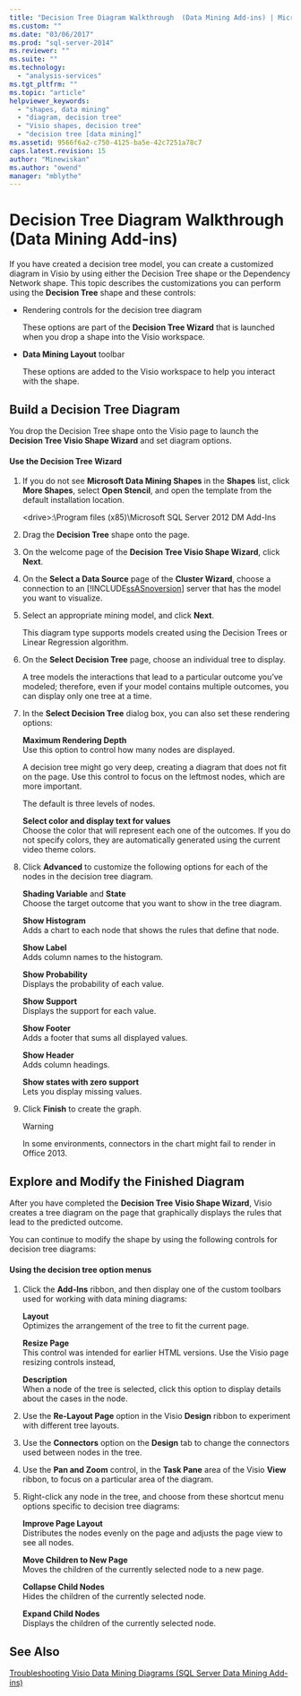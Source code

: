 ```yaml
---
title: "Decision Tree Diagram Walkthrough  (Data Mining Add-ins) | Microsoft Docs"
ms.custom: ""
ms.date: "03/06/2017"
ms.prod: "sql-server-2014"
ms.reviewer: ""
ms.suite: ""
ms.technology: 
  - "analysis-services"
ms.tgt_pltfrm: ""
ms.topic: "article"
helpviewer_keywords: 
  - "shapes, data mining"
  - "diagram, decision tree"
  - "Visio shapes, decision tree"
  - "decision tree [data mining]"
ms.assetid: 9566f6a2-c750-4125-ba5e-42c7251a78c7
caps.latest.revision: 15
author: "Minewiskan"
ms.author: "owend"
manager: "mblythe"
---
```

# Decision Tree Diagram Walkthrough  (Data Mining Add-ins)
  If you have created a decision tree model, you can create a customized diagram in Visio by using either the Decision Tree shape or the Dependency Network shape. This topic describes the customizations you can perform using the **Decision Tree** shape and these controls:  
  
-   Rendering controls for the decision tree diagram  
  
     These options are part of the **Decision Tree Wizard** that is launched when you drop a shape into the Visio workspace.  
  
-   **Data Mining Layout** toolbar  
  
     These options are added to the Visio workspace to help you interact with the shape.  
  
## Build a Decision Tree Diagram  
 You drop the Decision Tree shape onto the Visio page to launch the **Decision Tree Visio Shape Wizard** and set diagram options.  
  
#### Use the Decision Tree Wizard  
  
1.  If you do not see **Microsoft Data Mining Shapes** in the **Shapes** list, click **More Shapes**, select **Open Stencil**, and open the template from the default installation location.  
  
     \<drive>:\Program files (x85)\Microsoft SQL Server 2012 DM Add-Ins  
  
2.  Drag the **Decision Tree** shape onto the page.  
  
3.  On the welcome page of the **Decision Tree Visio Shape Wizard**, click **Next**.  
  
4.  On the **Select a Data Source** page of the **Cluster Wizard**, choose a connection to an [!INCLUDE[ssASnoversion](../includes/ssasnoversion-md.md)] server that has the model you want to visualize.  
  
5.  Select an appropriate mining model, and click **Next**.  
  
     This diagram type supports models created using the Decision Trees or Linear Regression algorithm.  
  
6.  On the **Select Decision Tree** page, choose an individual tree to display.  
  
     A tree models the interactions that lead to a particular outcome you’ve modeled; therefore, even if your model contains multiple outcomes, you can display only one tree at a time.  
  
7.  In the **Select Decision Tree** dialog box, you can also set these rendering options:  
  
     **Maximum Rendering Depth**  
     Use this option to control how many nodes are displayed.  
  
     A decision tree might go very deep, creating a diagram that does not fit on the page. Use this control to focus on the leftmost nodes, which are more important.  
  
     The default is three levels of nodes.  
  
     **Select color and display text for values**  
     Choose the color that will represent each one of the outcomes. If you do not specify colors, they are automatically generated using the current video theme colors.  
  
8.  Click **Advanced** to customize the following options for each of the nodes in the decision tree diagram.  
  
     **Shading Variable** and **State**  
     Choose the target outcome that you want to show in the tree diagram.  
  
     **Show Histogram**  
     Adds a chart to each node that shows the rules that define that node.  
  
     **Show Label**  
     Adds column names to the histogram.  
  
     **Show Probability**  
     Displays the probability of each value.  
  
     **Show Support**  
     Displays the support for each value.  
  
     **Show Footer**  
     Adds a footer that sums all displayed values.  
  
     **Show Header**  
     Adds column headings.  
  
     **Show states with zero support**  
     Lets you display missing values.  
  
9. Click **Finish** to create the graph.  
  
    > [!WARNING]  
    >  In some environments, connectors in the chart might fail to render in Office 2013.  
  
## Explore and Modify the Finished Diagram  
 After you have completed the **Decision Tree Visio Shape Wizard**, Visio creates a tree diagram on the page that graphically displays the rules that lead to the predicted outcome.  
  
 You can continue to modify the shape by using the following controls for decision tree diagrams:  
  
#### Using the decision tree option menus  
  
1.  Click the **Add-Ins** ribbon, and then display one of the custom toolbars used for working with data mining diagrams:  
  
     **Layout**  
     Optimizes the arrangement of the tree to fit the current page.  
  
     **Resize Page**  
     This control was intended for earlier HTML versions. Use the Visio page resizing controls instead,  
  
     **Description**  
     When a node of the tree is selected, click this option to display details about the cases in the node.  
  
2.  Use the **Re-Layout Page** option in the Visio **Design** ribbon to experiment with different tree layouts.  
  
3.  Use the **Connectors** option on the **Design** tab to change the connectors used between nodes in the tree.  
  
4.  Use the **Pan and Zoom** control, in the **Task Pane** area of the Visio **View** ribbon, to focus on a particular area of the diagram.  
  
5.  Right-click any node in the tree, and choose from these shortcut menu options specific to decision tree diagrams:  
  
     **Improve Page Layout**  
     Distributes the nodes evenly on the page and adjusts the page view to see all nodes.  
  
     **Move Children to New Page**  
     Moves the children of the currently selected node to a new page.  
  
     **Collapse Child Nodes**  
     Hides the children of the currently selected node.  
  
     **Expand Child Nodes**  
     Displays the children of the currently selected node.  
  
## See Also  
 [Troubleshooting Visio Data Mining Diagrams &#40;SQL Server Data Mining Add-ins&#41;](../../2014/analysis-services/troubleshooting-visio-data-mining-diagrams-sql-server-data-mining-add-ins.md)  
  
  